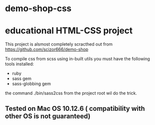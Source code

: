 # demo-shop-css

# educational HTML-CSS project 

This project is alsmost completely scracthed out from https://github.com/scizor666/demo-shop

To compile css from scss using in-built utils you must have the following tools installed:
* ruby 
* sass gem 
* sass-globbing gem 

the command ./bin/sass2css from the project root wil do the trick.

## Tested on Mac OS 10.12.6 ( compatibility with other OS is not guaranteed)
